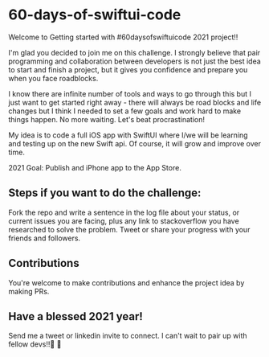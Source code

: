 # 60-days-of-swiftui-code

Welcome to Getting started with #60daysofswiftuicode 2021 project!! 

I'm glad you decided to join me on this challenge. I strongly believe that pair programming and collaboration between developers is not just the best idea to start and finish a project, but it gives you confidence and prepare you when you face roadblocks.

I know there are infinite number of tools and ways to go through this but I just want to get started right away - there will always be road blocks and life changes but I think I needed to set a few goals and work hard to make things happen. No more waiting. Let's beat procrastination!

My idea is to code a full iOS app with SwiftUI where I/we will be learning and testing up on the new Swift api. Of course, it will grow and improve over time.

2021 Goal: Publish and iPhone app to the App Store.

## Steps if you want to do the challenge:
Fork the repo and write a sentence in the log file about your status, or current issues you are facing, plus any link to stackoverflow you have researched to solve the problem. Tweet or share your progress with your friends and followers.

## Contributions
You're welcome to make contributions and enhance the project idea by making PRs.

## Have a blessed 2021 year!
Send me a tweet or linkedin invite to connect. I can't wait to pair up with fellow devs!!🧰 🚀


